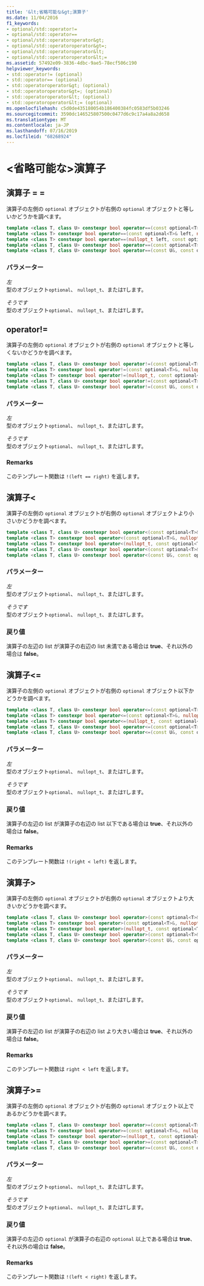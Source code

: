 ```yaml
---
title: '&lt;省略可能な&gt;演算子'
ms.date: 11/04/2016
f1_keywords:
- optional/std::operator!=
- optional/std::operator==
- optional/std::operatoroperator&gt;
- optional/std::operatoroperator&gt=;
- optional/std::operatoroperator&lt;
- optional/std::operatoroperator&lt;=
ms.assetid: 57492e09-3836-4dbc-9ae5-78ecf506c190
helpviewer_keywords:
- std::operator!= (optional)
- std::operator== (optional)
- std::operatoroperator&gt; (optional)
- std::operatoroperator&gt=; (optional)
- std::operatoroperator&lt; (optional)
- std::operatoroperator&lt;= (optional)
ms.openlocfilehash: c5d0de435180054b186400384fc0583df5b03246
ms.sourcegitcommit: 3590dc146525807500c0477d6c9c17a4a8a2d658
ms.translationtype: MT
ms.contentlocale: ja-JP
ms.lasthandoff: 07/16/2019
ms.locfileid: "68268924"
---
```

# <a name="ltoptionalgt-operators"></a>&lt;省略可能な&gt;演算子

## <a name="op_eq_eq"></a> 演算子 = =

演算子の左側の `optional` オブジェクトが右側の `optional` オブジェクトと等しいかどうかを調べます。

```cpp
template <class T, class U> constexpr bool operator==(const optional<T>& left, const optional<U>& right);
template <class T> constexpr bool operator==(const optional<T>& left, nullopt_t right) noexcept;
template <class T> constexpr bool operator==(nullopt_t left, const optional<T>& right) noexcept;
template <class T, class U> constexpr bool operator==(const optional<T>&, const U&);
template <class T, class U> constexpr bool operator==(const U&, const optional<T>&);
```

### <a name="parameters"></a>パラメーター

*左*\
型のオブジェクト`optional`、 `nullopt_t`、または`T`します。

*そうです*\
型のオブジェクト`optional`、 `nullopt_t`、または`T`します。

## <a name="op_neq"></a> operator!=

演算子の左側の `optional` オブジェクトが右側の `optional` オブジェクトと等しくないかどうかを調べます。

```cpp
template <class T, class U> constexpr bool operator!=(const optional<T>&, const optional<U>&);
template <class T> constexpr bool operator!=(const optional<T>&, nullopt_t) noexcept;
template <class T> constexpr bool operator!=(nullopt_t, const optional<T>&) noexcept;
template <class T, class U> constexpr bool operator!=(const optional<T>&, const U&);
template <class T, class U> constexpr bool operator!=(const U&, const optional<T>&);
```

### <a name="parameters"></a>パラメーター

*左*\
型のオブジェクト`optional`、 `nullopt_t`、または`T`します。

*そうです*\
型のオブジェクト`optional`、 `nullopt_t`、または`T`します。

### <a name="remarks"></a>Remarks

このテンプレート関数は `!(left == right)` を返します。

## <a name="op_lt"></a> 演算子&lt;

演算子の左側の `optional` オブジェクトが右側の `optional` オブジェクトより小さいかどうかを調べます。

```cpp
template <class T, class U> constexpr bool operator<(const optional<T>&, const optional<U>&);
template <class T> constexpr bool operator<(const optional<T>&, nullopt_t) noexcept;
template <class T> constexpr bool operator<(nullopt_t, const optional<T>&) noexcept;
template <class T, class U> constexpr bool operator<(const optional<T>&, const U&);
template <class T, class U> constexpr bool operator<(const U&, const optional<T>&);
```

### <a name="parameters"></a>パラメーター

*左*\
型のオブジェクト`optional`、 `nullopt_t`、または`T`します。

*そうです*\
型のオブジェクト`optional`、 `nullopt_t`、または`T`します。

### <a name="return-value"></a>戻り値

演算子の左辺の list が演算子の右辺の list 未満である場合は **true**、それ以外の場合は **false**。

## <a name="op_lt_eq"></a>  演算子&lt;=

演算子の左側の `optional` オブジェクトが右側の  `optional` オブジェクト以下かどうかを調べます。

```cpp
template <class T, class U> constexpr bool operator<=(const optional<T>&, const optional<U>&);
template <class T> constexpr bool operator<=(const optional<T>&, nullopt_t) noexcept;
template <class T> constexpr bool operator<=(nullopt_t, const optional<T>&) noexcept;
template <class T, class U> constexpr bool operator<=(const optional<T>&, const U&);
template <class T, class U> constexpr bool operator<=(const U&, const optional<T>&);
```

### <a name="parameters"></a>パラメーター

*左*\
型のオブジェクト`optional`、 `nullopt_t`、または`T`します。

*そうです*\
型のオブジェクト`optional`、 `nullopt_t`、または`T`します。

### <a name="return-value"></a>戻り値

演算子の左辺の list が演算子の右辺の list 以下である場合は **true**、それ以外の場合は **false**。

### <a name="remarks"></a>Remarks

このテンプレート関数は `!(right < left)` を返します。

## <a name="op_gt"></a> 演算子&gt;

演算子の左側の `optional` オブジェクトが右側の `optional` オブジェクトより大きいかどうかを調べます。

```cpp
template <class T, class U> constexpr bool operator>(const optional<T>&, const optional<U>&);
template <class T> constexpr bool operator>(const optional<T>&, nullopt_t) noexcept;
template <class T> constexpr bool operator>(nullopt_t, const optional<T>&) noexcept;
template <class T, class U> constexpr bool operator>(const optional<T>&, const U&);
template <class T, class U> constexpr bool operator>(const U&, const optional<T>&);
```

### <a name="parameters"></a>パラメーター

*左*\
型のオブジェクト`optional`、 `nullopt_t`、または`T`します。

*そうです*\
型のオブジェクト`optional`、 `nullopt_t`、または`T`します。

### <a name="return-value"></a>戻り値

演算子の左辺の list が演算子の右辺の list より大きい場合は **true**、それ以外の場合は **false**。

### <a name="remarks"></a>Remarks

このテンプレート関数は `right < left` を返します。

## <a name="op_gt_eq"></a> 演算子&gt;=

演算子の左側の `optional` オブジェクトが右側の `optional` オブジェクト以上であるかどうかを調べます。

```cpp
template <class T, class U> constexpr bool operator>=(const optional<T>&, const optional<U>&);
template <class T> constexpr bool operator>=(const optional<T>&, nullopt_t) noexcept;
template <class T> constexpr bool operator>=(nullopt_t, const optional<T>&) noexcept;
template <class T, class U> constexpr bool operator>=(const optional<T>&, const U&);
template <class T, class U> constexpr bool operator>=(const U&, const optional<T>&);
```

### <a name="parameters"></a>パラメーター

*左*\
型のオブジェクト`optional`、 `nullopt_t`、または`T`します。

*そうです*\
型のオブジェクト`optional`、 `nullopt_t`、または`T`します。

### <a name="return-value"></a>戻り値

演算子の左辺の `optional` が演算子の右辺の `optional` 以上である場合は **true**、それ以外の場合は **false**。

### <a name="remarks"></a>Remarks

このテンプレート関数は `!(left < right)` を返します。

